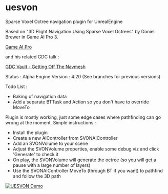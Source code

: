 # uesvon
Sparse Voxel Octree navigation plugin for UnrealEngine

Based on "3D Flight Navigation Using Sparse Voxel Octrees" by Daniel Brewer in Game AI Pro 3.

[Game AI Pro](https://www.gameaipro.com)

and his related GDC talk :

[GDC Vault - Getting Off The Navmesh](https://www.gdcvault.com/play/1022016/Getting-off-the-NavMesh-Navigating)

Status : Alpha
Engine Version : 4.20 (See branches for previous versions)

Todo List :

* Baking of navigation data
* Add a separate BTTask and Action so you don't have to override MoveTo

Plugin is mostly working, just some edge cases where pathfinding can go wrong at the moment. Simple instructions :

* Install the plugin
* Create a new AIController from SVONAIController
* Add an SVONVolume to your scene
* Adjust the SVONVolume properties, enable some debug viz and click 'Generate' to check it
* On play, the SVONVolume will generate the octree (so you will get a pause with a large number of layers)
* Use the SVONAIController MoveTo (through BT if you want) to pathfind and follow the 3D path

[![UESVON Demo](http://img.youtube.com/vi/84AFdg0ykwY/0.jpg)](http://www.youtube.com/watch?v=84AFdg0ykwY "Video Title")


